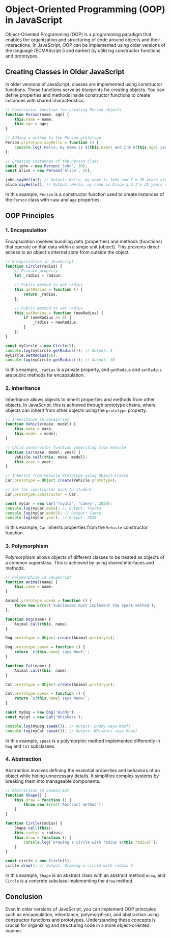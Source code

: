 # Object-Oriented Programming (OOP) in JavaScript

Object-Oriented Programming (OOP) is a programming paradigm that enables the organization and structuring of code around objects and their interactions. In JavaScript, OOP can be implemented using older versions of the language (ECMAScript 5 and earlier) by utilizing constructor functions and prototypes.

## Creating Classes in Older JavaScript

In older versions of JavaScript, classes are implemented using constructor functions. These functions serve as blueprints for creating objects. You can define properties and methods inside constructor functions to create instances with shared characteristics.

```javascript
// Constructor function for creating Person objects
function Person(name, age) {
    this.name = name;
    this.age = age;
}

// Adding a method to the Person prototype
Person.prototype.sayHello = function () {
    console.log(`Hello, my name is ${this.name} and I'm ${this.age} years old.`);
};

// Creating instances of the Person class
const john = new Person('John', 30);
const alice = new Person('Alice', 25);

john.sayHello(); // Output: Hello, my name is John and I'm 30 years old.
alice.sayHello(); // Output: Hello, my name is Alice and I'm 25 years old.
```

In this example, `Person` is a constructor function used to create instances of the `Person` class with `name` and `age` properties.

## OOP Principles

### 1. Encapsulation

Encapsulation involves bundling data (properties) and methods (functions) that operate on that data within a single unit (object). This prevents direct access to an object's internal state from outside the object.

```javascript
// Encapsulation in JavaScript
function Circle(radius) {
    // Private property
    let _radius = radius;

    // Public method to get radius
    this.getRadius = function () {
        return _radius;
    };

    // Public method to set radius
    this.setRadius = function (newRadius) {
        if (newRadius >= 0) {
            _radius = newRadius;
        }
    };
}

const myCircle = new Circle(5);
console.log(myCircle.getRadius()); // Output: 5
myCircle.setRadius(10);
console.log(myCircle.getRadius()); // Output: 10
```

In this example, `_radius` is a private property, and `getRadius` and `setRadius` are public methods for encapsulation.

### 2. Inheritance

Inheritance allows objects to inherit properties and methods from other objects. In JavaScript, this is achieved through prototype chains, where objects can inherit from other objects using the `prototype` property.

```javascript
// Inheritance in JavaScript
function Vehicle(make, model) {
    this.make = make;
    this.model = model;
}

// Child constructor function inheriting from Vehicle
function Car(make, model, year) {
    Vehicle.call(this, make, model);
    this.year = year;
}

// Inhertit from Vehicle Prototype using Object Create
Car.prototype = Object.create(Vehicle.prototype);

// Set the constructor back to student
Car.prototype.constructor = Car;

const myCar = new Car('Toyota', 'Camry', 2020);
console.log(myCar.make); // Output: Toyota
console.log(myCar.model); // Output: Camry
console.log(myCar.year); // Output: 2020
```

In this example, `Car` inherits properties from the `Vehicle` constructor function.

### 3. Polymorphism

Polymorphism allows objects of different classes to be treated as objects of a common superclass. This is achieved by using shared interfaces and methods.

```javascript
// Polymorphism in JavaScript
function Animal(name) {
    this.name = name;
}

Animal.prototype.speak = function () {
    throw new Error('Subclasses must implement the speak method');
};

function Dog(name) {
    Animal.call(this, name);
}

Dog.prototype = Object.create(Animal.prototype);

Dog.prototype.speak = function () {
    return `${this.name} says Woof!`;
}

function Cat(name) {
    Animal.call(this, name);
}

Cat.prototype = Object.create(Animal.prototype);

Cat.prototype.speak = function () {
    return `${this.name} says Meow!`;
}

const myDog = new Dog('Buddy');
const myCat = new Cat('Whiskers');

console.log(myDog.speak()); // Output: Buddy says Woof!
console.log(myCat.speak()); // Output: Whiskers says Meow!
```

In this example, `speak` is a polymorphic method implemented differently in `Dog` and `Cat` subclasses.

### 4. Abstraction

Abstraction involves defining the essential properties and behaviors of an object while hiding unnecessary details. It simplifies complex systems by breaking them into manageable components.

```javascript
// Abstraction in JavaScript
function Shape() {
    this.draw = function () {
        throw new Error('Abstract method');
    }
}

function Circle(radius) {
    Shape.call(this);
    this.radius = radius;
    this.draw = function () {
        console.log(`Drawing a circle with radius ${this.radius}`);
    }
}

const circle = new Circle(5);
circle.draw(); // Output: Drawing a circle with radius 5
```

In this example, `Shape` is an abstract class with an abstract method `draw`, and `Circle` is a concrete subclass implementing the `draw` method.

## Conclusion

Even in older versions of JavaScript, you can implement OOP principles such as encapsulation, inheritance, polymorphism, and abstraction using constructor functions and prototypes. Understanding these concepts is crucial for organizing and structuring code in a more object-oriented manner.